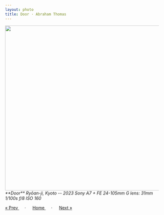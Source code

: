 ```yaml
---
layout: photo
title: Door · Abraham Thomas
---
```


<img src="/assets/photos/Door.jpg" width="540px" class="photo">

<i>
**Door**  
Ryōan-ji, Kyoto -- 2023  
Sony A7 + FE 24-105mm G lens: 31mm 1/100s f/8 ISO 160
</i>

<a href="/gallery/marsh"> &laquo; Prev </a> &emsp; · &emsp; 
<a href="/gallery"> Home </a> &emsp; · &emsp; 
<a href="/gallery/rocks"> Next &raquo; </a>
